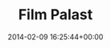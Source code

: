 ---
title:		"Film Palast"
type:		"photos"
mediatype:		"upload"
location:		"Berlin, Germany"
date:		"2014-02-09 16:25:44+00:00"
album:		"city"
filename:		"film-palast.md"
series:		"karl-marx-allee"
cl_public_id:		"city/film-palast"
cl_version:		1497000277
format:		"tiff"
bytes:		6397500
width:		2560
height:		1440
colours:
- "#271715"
- "#312A1D"
- "#7B3942"
- "#F4EAE5"
- "#736543"
- "#E57B82"
- "#0E0304"
- "#3A332F"
- "#7A7061"
- "#745445"
- "#D9D8C7"
- "#80806A"
exposure_mode:		"Auto"
program:		"Aperture-priority AE"
aperture:		"4.0"
focal_length:		"50.0 mm"
iso:		"800"
shutter_speed:		"1/20"
metering:		"Multi-segment"
flash:		"Off, Did not fire"
white_balance:		"Custom"
colour_temp:		"3600"
has_crop:		"true"
orientation:		"Horizontal (normal)"
camera_model:		"NIKON D800"
lens_info:		"0mm f/0"
artist:		"No artist info"
x_resolution:		"300"
y_resolution:		"300"
---